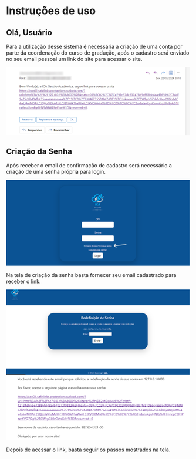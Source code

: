 # Instruções de uso

## Olá, Usuário

Para a utilização desse sistema é necessária a criação de uma conta por parte da coordenação do curso de gradução, após o cadastro será enviado no seu email pessoal um link do site para acessar o site.

<img src="img/email_cd.png" width="500px">

## Criação da Senha

Após receber o email de confirmação de cadastro será necessário a criação de uma senha própria para login.

<img src="img/reset_senha.png" width="500px">

Na tela de criação da senha basta fornecer seu email cadastrado para receber o link. 

<img src="img/red_senha.png" width="500px">

<img src="img/email_senha.png" width="500px">

Depois de acessar o link, basta seguir os passos mostrados na tela.

